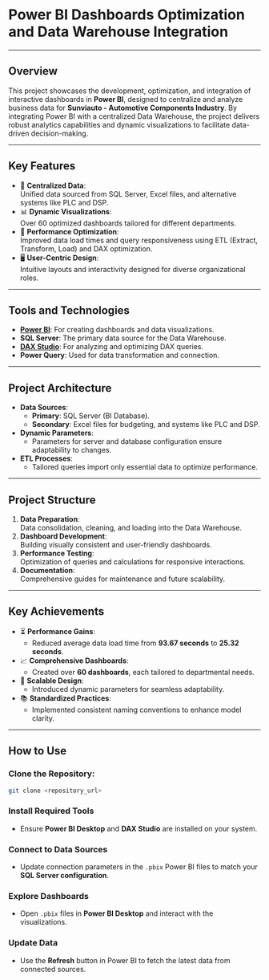 # **Power BI Dashboards Optimization and Data Warehouse Integration**

---

## **Overview**  
This project showcases the development, optimization, and integration of interactive dashboards in **Power BI**, designed to centralize and analyze business data for **Sunviauto - Automotive Components Industry**. By integrating Power BI with a centralized Data Warehouse, the project delivers robust analytics capabilities and dynamic visualizations to facilitate data-driven decision-making.

---

## **Key Features**
- 🎯 **Centralized Data**:  
  Unified data sourced from SQL Server, Excel files, and alternative systems like PLC and DSP.
- 📊 **Dynamic Visualizations**:  
  Over 60 optimized dashboards tailored for different departments.
- 🚀 **Performance Optimization**:  
  Improved data load times and query responsiveness using ETL (Extract, Transform, Load) and DAX optimization.
- 🖥️ **User-Centric Design**:  
  Intuitive layouts and interactivity designed for diverse organizational roles.

---

## **Tools and Technologies**
- **[Power BI](https://powerbi.microsoft.com/)**: For creating dashboards and data visualizations.  
- **SQL Server**: The primary data source for the Data Warehouse.  
- **[DAX Studio](https://daxstudio.org/)**: For analyzing and optimizing DAX queries.  
- **Power Query**: Used for data transformation and connection.

---

## **Project Architecture**
- **Data Sources**:  
  - **Primary**: SQL Server (BI Database).  
  - **Secondary**: Excel files for budgeting, and systems like PLC and DSP.  
- **Dynamic Parameters**:  
  - Parameters for server and database configuration ensure adaptability to changes.  
- **ETL Processes**:  
  - Tailored queries import only essential data to optimize performance.

---

## **Project Structure**
1. **Data Preparation**:  
   Data consolidation, cleaning, and loading into the Data Warehouse.  
2. **Dashboard Development**:  
   Building visually consistent and user-friendly dashboards.  
3. **Performance Testing**:  
   Optimization of queries and calculations for responsive interactions.  
4. **Documentation**:  
   Comprehensive guides for maintenance and future scalability.

---

## **Key Achievements**
- ⏳ **Performance Gains**:  
  - Reduced average data load time from **93.67 seconds** to **25.32 seconds**.  
- 📈 **Comprehensive Dashboards**:  
  - Created over **60 dashboards**, each tailored to departmental needs.  
- 🔗 **Scalable Design**:  
  - Introduced dynamic parameters for seamless adaptability.  
- 📚 **Standardized Practices**:  
  - Implemented consistent naming conventions to enhance model clarity.

---

## **How to Use**
### **Clone the Repository**:  
   ```bash
   git clone <repository_url>
   ```

### **Install Required Tools**  
- Ensure **Power BI Desktop** and **DAX Studio** are installed on your system.  

### **Connect to Data Sources**  
- Update connection parameters in the `.pbix` Power BI files to match your **SQL Server configuration**.

### **Explore Dashboards**  
- Open `.pbix` files in **Power BI Desktop** and interact with the visualizations.  

### **Update Data**  
- Use the **Refresh** button in Power BI to fetch the latest data from connected sources.  
 
